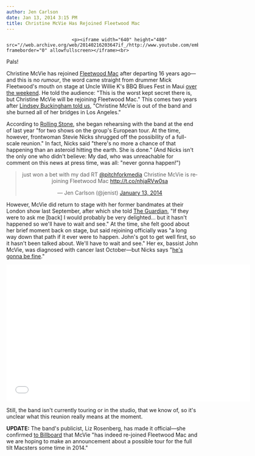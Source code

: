 ```yaml
---
author: Jen Carlson
date: Jan 13, 2014 3:15 PM
title: Christine McVie Has Rejoined Fleetwood Mac
---
```



                            
                            
                            
                            <p><iframe width="640" height="480" src="//web.archive.org/web/20140216203647if_/http://www.youtube.com/embed/wZSp9TjVlKM" frameborder="0" allowfullscreen></iframe><br>
<span class="photo_caption">Pals!</span></p>

<p>Christine McVie has rejoined <a href="https://web.archive.org/web/20140216203647/http://gothamist.com/tags/fleetwoodmac">Fleetwood Mac</a> after departing 16 years ago&#x2014;and this is no <em>rumour</em>, the word came straight from drummer Mick Fleetwood&apos;s mouth on stage at Uncle Willie K&apos;s BBQ Blues Fest in Maui <a href="https://web.archive.org/web/20140216203647/http://pitchfork.com/news/53561-christine-mcvie-rejoining-fleetwood-mac/">over the weekend</a>. He told the audience: &quot;This is the worst kept secret there is, but Christine McVie will be rejoining Fleetwood Mac.&quot; This comes two years after <a href="https://web.archive.org/web/20140216203647/http://gothamist.com/2011/11/01/lindsey_buckingham.php">Lindsey Buckingham told us</a>, &quot;Christine McVie is out of the band and she burned all of her bridges in Los Angeles.&quot;</p>

<p>According to <a href="https://web.archive.org/web/20140216203647/http://www.rollingstone.com/music/news/christine-mcvie-back-in-fleetwood-mac-20140113#ixzz2qJJvCVpI">Rolling Stone</a>, she began rehearsing with the band at the end of last year &quot;for two shows on the group&apos;s European tour. At the time, however, frontwoman Stevie Nicks shrugged off the possibility of a full-scale reunion.&quot; In fact, Nicks said &quot;there&apos;s no more a chance of that happening than an asteroid hitting the earth. She is done.&quot; (And Nicks isn&apos;t the only one who didn&apos;t believe: My dad, who was unreachable for comment on this news at press time, was all: &quot;never gonna happen!&quot;)</p>

<center><blockquote class="twitter-tweet" lang="en"><p>just won a bet with my dad RT <a href="https://web.archive.org/web/20140216203647/https://twitter.com/pitchforkmedia">@pitchforkmedia</a> Christine McVie is rejoining Fleetwood Mac <a href="https://web.archive.org/web/20140216203647/http://t.co/nhjaRVw0sa">http://t.co/nhjaRVw0sa</a></p>&#x2014; Jen Carlson (@jenist) <a href="https://web.archive.org/web/20140216203647/https://twitter.com/jenist/statuses/422555816940404736">January 13, 2014</a></blockquote>
<script async src="//web.archive.org/web/20140216203647js_/http://platform.twitter.com/widgets.js" charset="utf-8"></script></center>

<p>However, McVie did return to stage with her former bandmates at their London show last September, after which she told <a href="https://web.archive.org/web/20140216203647/http://www.theguardian.com/music/2013/nov/22/christine-mcvie-wants-to-rejoin-fleetwood-mac">The Guardian</a>, &quot;If they were to ask me [back] I would probably be very delighted... but it hasn&apos;t happened so we&apos;ll have to wait and see.&quot; At the time, she felt good about her brief moment back on stage, but said rejoining officially was &quot;a long way down that path if it ever were to happen. John&apos;s got to get well first, so it hasn&apos;t been talked about. We&apos;ll have to wait and see.&quot; Her ex, bassist John McVie, was diagnosed with cancer last October&#x2014;but Nicks says &quot;<a href="https://web.archive.org/web/20140216203647/http://www.usmagazine.com/entertainment/news/stevie-nicks-talks-filming-american-horror-story-coven-katy-perry-and-john-mayer-dating-don-henley-and-more-201481">he&apos;s gonna be fine</a>.&quot;</p>

<p><iframe width="640" height="360" src="//web.archive.org/web/20140216203647if_/http://www.youtube.com/embed/kJPhM5oQepw" frameborder="0" allowfullscreen></iframe></p>

<p>Still, the band isn&apos;t currently touring or in the studio, that we know of, so it&apos;s unclear what this reunion really means at the moment.</p>

<p><strong>UPDATE:</strong> The band&apos;s publicist, Liz Rosenberg, has made it official&#x2014;she confirmed <a href="https://web.archive.org/web/20140216203647/http://www.billboard.com/articles/news/5869665/christine-mcvie-rejoins-fleetwood-mac-official?mobile_redirection=false">to Billboard</a> that McVie &quot;has indeed re-joined Fleetwood Mac and we are hoping to make an announcement about a possible tour for the full tilt Macsters some time in 2014.&quot;</p>
                            
                            
                            